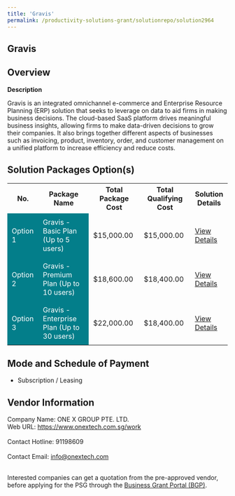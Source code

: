 ```yaml
---
title: 'Gravis'
permalink: /productivity-solutions-grant/solutionrepo/solution2964
---
```


## Gravis

## Overview

**Description**

Gravis is an integrated omnichannel e-commerce and Enterprise Resource Planning (ERP) solution that seeks to leverage on data to aid firms in making business decisions. The cloud-based SaaS platform drives meaningful business insights, allowing firms to make data-driven decisions to grow their companies. It also brings together different aspects of businesses such as invoicing, product, inventory, order, and customer management on a unified platform to increase efficiency and reduce costs.

## Solution Packages Option(s)

<table>
<tr>
<th><b>No.</b></th>
<th><b>Package Name</b></th>
<th><b>Total Package Cost</b></th>
<th><b>Total Qualifying Cost</b></th>
<th><b>Solution Details</b></th>
</tr>
<tr>
<td style='padding: 10px; background-color: #037E8A; color: #FFFFFF;'>Option 1</td>
<td style='padding: 10px; background-color: #037E8A; color: #FFFFFF;'>Gravis - Basic Plan (Up to 5 users)</td>
<td style='padding: 10px;'>$15,000.00</td>
<td style='padding: 10px;'>$15,000.00</td>
<td style='padding: 10px;'><a href='https://www.gobusiness.gov.sg/images/psg/OneXGroup_Desensitised_Annex_3_Part_1.pdf' target='_blank'>View Details</a></td>
</tr>
<tr>
<td style='padding: 10px; background-color: #037E8A; color: #FFFFFF;'>Option 2</td>
<td style='padding: 10px; background-color: #037E8A; color: #FFFFFF;'>Gravis - Premium Plan (Up to 10 users)</td>
<td style='padding: 10px;'>$18,600.00</td>
<td style='padding: 10px;'>$18,400.00</td>
<td style='padding: 10px;'><a href='https://www.gobusiness.gov.sg/images/psg/OneXGroup_Desensitised_Annex_3_Part_2.pdf' target='_blank'>View Details</a></td>
</tr>
<tr>
<td style='padding: 10px; background-color: #037E8A; color: #FFFFFF;'>Option 3</td>
<td style='padding: 10px; background-color: #037E8A; color: #FFFFFF;'>Gravis - Enterprise Plan (Up to 30 users)</td>
<td style='padding: 10px;'>$22,000.00</td>
<td style='padding: 10px;'>$18,400.00</td>
<td style='padding: 10px;'><a href='https://www.gobusiness.gov.sg/images/psg/OneXGroup_Desensitised_Annex_3_Part_3.pdf' target='_blank'>View Details</a></td>
</tr>
</table>

## Mode and Schedule of Payment

 - Subscription / Leasing

## Vendor Information

 Company Name: ONE X GROUP PTE. LTD.<br>Web URL: https://www.onextech.com.sg/work <br><br>Contact Hotline: 91198609 <br><br>Contact Email: info@onextech.com <br><br>

Interested companies can get a quotation from the pre-approved vendor, before applying for the PSG through the <a href='https://www.businessgrants.gov.sg/' target='_blank' rel='noopener'>Business Grant Portal (BGP)</a>.

<script src="/jquery/resize-tables.js"></script>
